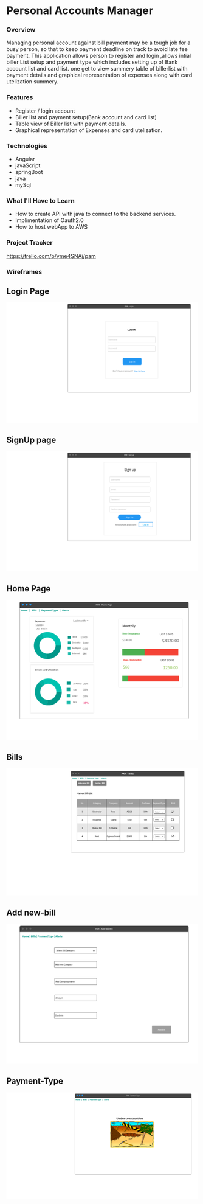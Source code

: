 # Personal Accounts Manager

### Overview
Managing personal account against bill payment may be a tough job for a busy person, so that to keep payment deadline on track to avoid late fee payment.
This application allows person to register and login ,allows intial biller List setup and payment type which includes setting up of Bank account list and card list.
one get to view summery table of billerlist with payment details and graphical representation of expenses along with card utelization summery.
### Features
* Register / login account
* Biller list and payment setup(Bank account and card list)
* Table view of Biller list with payment details.
* Graphical representation of Expenses and card utelization.
### Technologies
* Angular
* javaScript
* springBoot
* java
* mySql
### What I'll Have to Learn
* How to create API with java to connect to the backend services.
* Implimentation of Oauth2.0
* How to host webApp to AWS

### Project Tracker
https://trello.com/b/yme4SNAj/pam

### Wireframes

## Login Page
![alt text][img1]

[img1]: https://github.com/lakshmisharath31/liftoff-assignments-pam/blob/master/P2-Project_Outline/Login.png "Login Page"
## SignUp page
![alt text][img2]

[img2]: https://github.com/lakshmisharath31/liftoff-assignments-pam/blob/master/P2-Project_Outline/SignUp-page.png "SignUp page"
 

## Home Page
![alt text][img3]

[img3]: https://github.com/lakshmisharath31/liftoff-assignments-pam/blob/master/P2-Project_Outline/homePage.png "Home Page"

## Bills
![alt text][img4]

[img4]: https://github.com/lakshmisharath31/liftoff-assignments-pam/blob/master/P2-Project_Outline/Bills_01.png "Bills"

## Add new-bill 
![alt text][img5]

[img5]: https://github.com/lakshmisharath31/liftoff-assignments-pam/blob/master/P2-Project_Outline/AddNewBill.png "Add new-bill "
## Payment-Type
![alt text][img6]

[img6]: https://github.com/lakshmisharath31/liftoff-assignments-pam/blob/master/P2-Project_Outline/PaymentType.png "Payment-Type"
